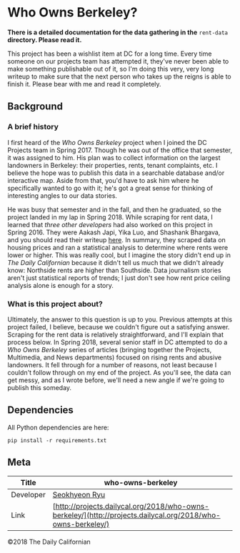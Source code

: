 # Who Owns Berkeley?

**There is a detailed documentation for the data gathering in the** `rent-data` **directory. Please read it.**

This project has been a wishlist item at DC for a long time. Every time someone on our projects team has attempted it, they've never been able to make something publishable out of it, so I'm doing this very, very long writeup to make sure that the next person who takes up the reigns is able to finish it. Please bear with me and read it completely.

## Background
### A brief history
I first heard of the _Who Owns Berkeley_ project when I joined the DC Projects team in Spring 2017. Though he was out of the office that semester, it was assigned to him. His plan was to collect information on the largest landowners in Berkeley: their properties, rents, tenant complaints, etc. I believe the hope was to publish this data in a searchable database and/or interactive map. Aside from that, you'd have to ask him where he specifically wanted to go with it; he's got a great sense for thinking of interesting angles to our data stories.

He was busy that semester and in the fall, and then he graduated, so the project landed in my lap in Spring 2018. While scraping for rent data, I learned that _three other developers_ had also worked on this project in Spring 2016. They were Aakash Japi, Yika Luo, and Shashank Bhargava, and you should read their writeup [here](http://aakashjapi.com/housing-prices-in-berkeley/). In summary, they scraped data on housing prices and ran a statistical analysis to determine where rents were lower or higher. This was really cool, but I imagine the story didn't end up in _The Daily Californian_ because it didn't tell us much that we didn't already know: Northside rents are higher than Southside. Data journalism stories aren't just statistical reports of trends; I just don't see how rent price ceiling analysis alone is enough for a story.

### What is this project about?
Ultimately, the answer to this question is up to you. Previous attempts at this project failed, I believe, because we couldn't figure out a satisfying answer. Scraping for the rent data is relatively straightforward, and I'll explain that process below. In Spring 2018, several senior staff in DC attempted to do a _Who Owns Berkeley_ series of articles (bringing together the Projects, Multimedia, and News departments) focused on rising rents and abusive landowners. It fell through for a number of reasons, not least because I couldn't follow through on my end of the project. As you'll see, the data can get messy, and as I wrote before, we'll need a new angle if we're going to publish this someday.

## Dependencies
All Python dependencies are here:
```
pip install -r requirements.txt
```

## Meta

| Title | who-owns-berkeley |
|-|-|
| Developer    | [Seokhyeon Ryu](seokhyeonryu87@gmail.com) |
| Link | [http://projects.dailycal.org/2018/who-owns-berkeley/](http://projects.dailycal.org/2018/who-owns-berkeley/) |


©2018 The Daily Californian
